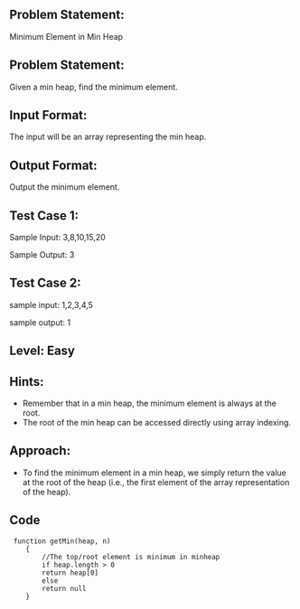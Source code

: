 ## Problem Statement:
Minimum Element in Min Heap

## Problem Statement:
Given a min heap, find the minimum element.


## Input Format:
The input will be an array representing the min heap.

## Output Format:
Output the minimum element.

## Test Case 1:
Sample Input: 
3,8,10,15,20

Sample Output:
3

## Test Case 2:
sample input: 
1,2,3,4,5

sample output:
1

## Level: Easy

## Hints:
- Remember that in a min heap, the minimum element is always at the root.
- The root of the min heap can be accessed directly using array indexing.

## Approach:
- To find the minimum element in a min heap, we simply return the value at the root of the heap (i.e., the first element of the array representation of the heap).

## Code

```
 function getMin(heap, n)
    {
        //The top/root element is minimum in minheap
        if heap.length > 0
        return heap[0]
        else
        return null
    }

```